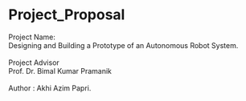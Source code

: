 # Project_Proposal

Project Name:<br>
Designing and Building a Prototype of an Autonomous Robot System. <br>
<br>
Project Advisor<br>
Prof. Dr. Bimal Kumar Pramanik<br>
<br>
Author : Akhi Azim Papri.

